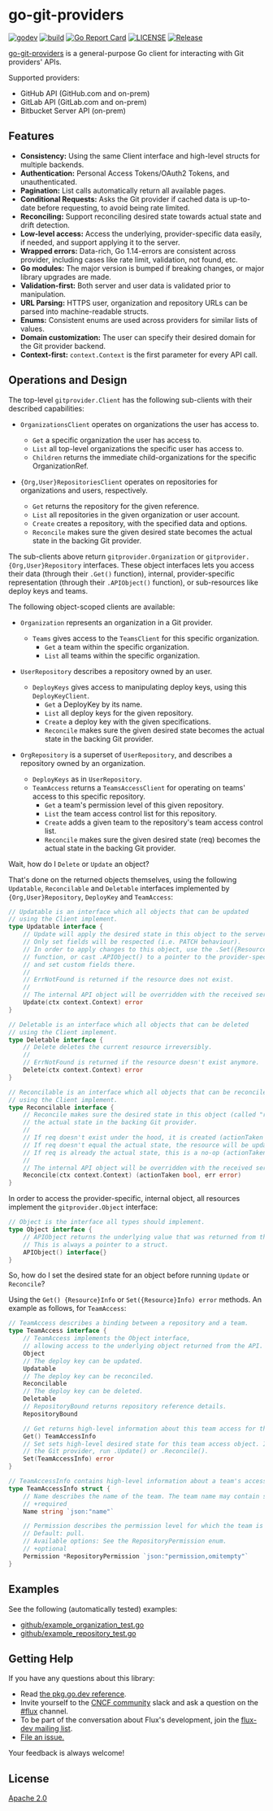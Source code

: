# go-git-providers

[![godev](https://img.shields.io/static/v1?label=godev&message=reference&color=00add8)](https://pkg.go.dev/github.com/fluxcd/go-git-providers)
[![build](https://github.com/fluxcd/go-git-providers/workflows/build/badge.svg)](https://github.com/fluxcd/go-git-providers/actions)
[![Go Report Card](https://goreportcard.com/badge/github.com/fluxcd/go-git-providers)](https://goreportcard.com/report/github.com/fluxcd/go-git-providers)
[![LICENSE](https://img.shields.io/github/license/fluxcd/go-git-providers)](https://github.com/fluxcd/go-git-providers/blob/master/LICENSE)
[![Release](https://img.shields.io/github/v/release/fluxcd/go-git-providers?include_prereleases)](https://github.com/fluxcd/go-git-providers/releases/latest)

[go-git-providers](https://pkg.go.dev/github.com/fluxcd/go-git-providers)
is a general-purpose Go client for interacting with Git providers' APIs.

Supported providers:

- GitHub API (GitHub.com and on-prem)
- GitLab API (GitLab.com and on-prem)
- Bitbucket Server API (on-prem)

## Features

- **Consistency:** Using the same Client interface and high-level structs for multiple backends.
- **Authentication:** Personal Access Tokens/OAuth2 Tokens, and unauthenticated.
- **Pagination:** List calls automatically return all available pages.
- **Conditional Requests:** Asks the Git provider if cached data is up-to-date before requesting, to avoid being rate limited.
- **Reconciling:** Support reconciling desired state towards actual state and drift detection.
- **Low-level access:** Access the underlying, provider-specific data easily, if needed, and support applying it to the server.
- **Wrapped errors:** Data-rich, Go 1.14-errors are consistent across provider, including cases like rate limit, validation, not found, etc.
- **Go modules:** The major version is bumped if breaking changes, or major library upgrades are made.
- **Validation-first:** Both server and user data is validated prior to manipulation.
- **URL Parsing:** HTTPS user, organization and repository URLs can be parsed into machine-readable structs.
- **Enums:** Consistent enums are used across providers for similar lists of values.
- **Domain customization:** The user can specify their desired domain for the Git provider backend.
- **Context-first:** `context.Context` is the first parameter for every API call.

## Operations and Design

The top-level `gitprovider.Client` has the following sub-clients with their described capabilities:

- `OrganizationsClient` operates on organizations the user has access to.
  - `Get` a specific organization the user has access to.
  - `List` all top-level organizations the specific user has access to.
  - `Children` returns the immediate child-organizations for the specific OrganizationRef.

- `{Org,User}RepositoriesClient` operates on repositories for organizations and users, respectively.
  - `Get` returns the repository for the given reference.
  - `List` all repositories in the given organization or user account.
  - `Create` creates a repository, with the specified data and options.
  - `Reconcile` makes sure the given desired state becomes the actual state in the backing Git provider.

The sub-clients above return `gitprovider.Organization` or `gitprovider.{Org,User}Repository` interfaces.
These object interfaces lets you access their data (through their `.Get()` function), internal,
provider-specific representation (through their `.APIObject()` function), or sub-resources like deploy keys
and teams.

The following object-scoped clients are available:

- `Organization` represents an organization in a Git provider.
  - `Teams` gives access to the `TeamsClient` for this specific organization.
    - `Get` a team within the specific organization.
    - `List` all teams within the specific organization.

- `UserRepository` describes a repository owned by an user.
  - `DeployKeys` gives access to manipulating deploy keys, using this `DeployKeyClient`.
    - `Get` a DeployKey by its name.
    - `List` all deploy keys for the given repository.
    - `Create` a deploy key with the given specifications.
    - `Reconcile` makes sure the given desired state becomes the actual state in the backing Git provider.

- `OrgRepository` is a superset of `UserRepository`, and describes a repository owned by an organization.
  - `DeployKeys` as in `UserRepository`.
  - `TeamAccess` returns a `TeamsAccessClient` for operating on teams' access to this specific repository.
    - `Get` a team's permission level of this given repository.
    - `List` the team access control list for this repository.
    - `Create` adds a given team to the repository's team access control list.
    - `Reconcile` makes sure the given desired state (req) becomes the actual state in the backing Git provider.

Wait, how do I `Delete` or `Update` an object?

That's done on the returned objects themselves, using the following `Updatable`, `Reconcilable` and `Deletable`
interfaces implemented by `{Org,User}Repository`, `DeployKey` and `TeamAccess`:

```go
// Updatable is an interface which all objects that can be updated
// using the Client implement.
type Updatable interface {
    // Update will apply the desired state in this object to the server.
    // Only set fields will be respected (i.e. PATCH behaviour).
    // In order to apply changes to this object, use the .Set({Resource}Info) error
    // function, or cast .APIObject() to a pointer to the provider-specific type
    // and set custom fields there.
    //
    // ErrNotFound is returned if the resource does not exist.
    //
    // The internal API object will be overridden with the received server data.
    Update(ctx context.Context) error
}

// Deletable is an interface which all objects that can be deleted
// using the Client implement.
type Deletable interface {
    // Delete deletes the current resource irreversibly.
    //
    // ErrNotFound is returned if the resource doesn't exist anymore.
    Delete(ctx context.Context) error
}

// Reconcilable is an interface which all objects that can be reconciled
// using the Client implement.
type Reconcilable interface {
    // Reconcile makes sure the desired state in this object (called "req" here) becomes
    // the actual state in the backing Git provider.
    //
    // If req doesn't exist under the hood, it is created (actionTaken == true).
    // If req doesn't equal the actual state, the resource will be updated (actionTaken == true).
    // If req is already the actual state, this is a no-op (actionTaken == false).
    //
    // The internal API object will be overridden with the received server data if actionTaken == true.
    Reconcile(ctx context.Context) (actionTaken bool, err error)
}
```

In order to access the provider-specific, internal object, all resources implement the `gitprovider.Object` interface:

```go
// Object is the interface all types should implement.
type Object interface {
    // APIObject returns the underlying value that was returned from the server.
    // This is always a pointer to a struct.
    APIObject() interface{}
}
```

So, how do I set the desired state for an object before running `Update` or `Reconcile`?

Using the `Get() {Resource}Info` or `Set({Resource}Info) error` methods. An example as follows, for `TeamAccess`:

```go
// TeamAccess describes a binding between a repository and a team.
type TeamAccess interface {
    // TeamAccess implements the Object interface,
    // allowing access to the underlying object returned from the API.
    Object
    // The deploy key can be updated.
    Updatable
    // The deploy key can be reconciled.
    Reconcilable
    // The deploy key can be deleted.
    Deletable
    // RepositoryBound returns repository reference details.
    RepositoryBound

    // Get returns high-level information about this team access for the repository.
    Get() TeamAccessInfo
    // Set sets high-level desired state for this team access object. In order to apply these changes in
    // the Git provider, run .Update() or .Reconcile().
    Set(TeamAccessInfo) error
}

// TeamAccessInfo contains high-level information about a team's access to a repository.
type TeamAccessInfo struct {
    // Name describes the name of the team. The team name may contain slashes.
    // +required
    Name string `json:"name"`

    // Permission describes the permission level for which the team is allowed to operate.
    // Default: pull.
    // Available options: See the RepositoryPermission enum.
    // +optional
    Permission *RepositoryPermission `json:"permission,omitempty"`
}
```

## Examples

See the following (automatically tested) examples:

- [github/example_organization_test.go](github/example_organization_test.go)
- [github/example_repository_test.go](github/example_repository_test.go)

## Getting Help

If you have any questions about this library:

- Read [the pkg.go.dev reference](https://pkg.go.dev/github.com/fluxcd/go-git-providers).
- Invite yourself to the <a href="https://slack.cncf.io" target="_blank">CNCF community</a>
  slack and ask a question on the [#flux](https://cloud-native.slack.com/messages/flux/)
  channel.
- To be part of the conversation about Flux's development, join the
  [flux-dev mailing list](https://lists.cncf.io/g/cncf-flux-dev).
- [File an issue.](https://github.com/fluxcd/go-git-providers/issues/new)

Your feedback is always welcome!

## License

[Apache 2.0](LICENSE)
